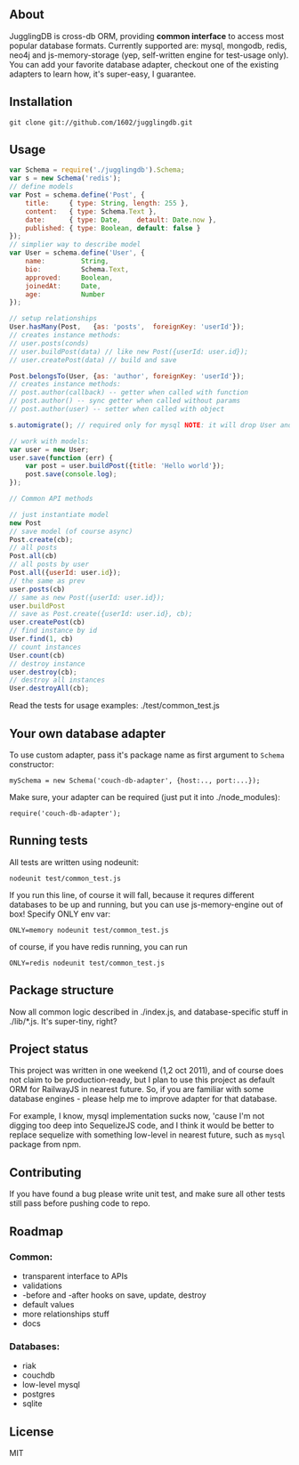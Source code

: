 ## About

JugglingDB is cross-db ORM, providing **common interface** to access most popular database formats. 
Currently supported are: mysql, mongodb, redis, neo4j and js-memory-storage (yep, 
self-written engine for test-usage only). You can add your favorite database adapter, checkout one of the 
existing adapters to learn how, it's super-easy, I guarantee.

## Installation

    git clone git://github.com/1602/jugglingdb.git

## Usage

```javascript
var Schema = require('./jugglingdb').Schema;
var s = new Schema('redis');
// define models
var Post = schema.define('Post', {
    title:     { type: String, length: 255 },
    content:   { type: Schema.Text },
    date:      { type: Date,    detault: Date.now },
    published: { type: Boolean, default: false }
});
// simplier way to describe model
var User = schema.define('User', {
    name:         String,
    bio:          Schema.Text,
    approved:     Boolean,
    joinedAt:     Date,
    age:          Number
});

// setup relationships
User.hasMany(Post,   {as: 'posts',  foreignKey: 'userId'});
// creates instance methods:
// user.posts(conds)
// user.buildPost(data) // like new Post({userId: user.id});
// user.createPost(data) // build and save

Post.belongsTo(User, {as: 'author', foreignKey: 'userId'});
// creates instance methods:
// post.author(callback) -- getter when called with function
// post.author() -- sync getter when called without params
// post.author(user) -- setter when called with object

s.automigrate(); // required only for mysql NOTE: it will drop User and Post tables

// work with models:
var user = new User;
user.save(function (err) {
    var post = user.buildPost({title: 'Hello world'});
    post.save(console.log);
});

// Common API methods

// just instantiate model
new Post
// save model (of course async)
Post.create(cb);
// all posts
Post.all(cb)
// all posts by user
Post.all({userId: user.id});
// the same as prev
user.posts(cb)
// same as new Post({userId: user.id});
user.buildPost
// save as Post.create({userId: user.id}, cb);
user.createPost(cb)
// find instance by id
User.find(1, cb)
// count instances
User.count(cb)
// destroy instance
user.destroy(cb);
// destroy all instances
User.destroyAll(cb);
```

Read the tests for usage examples: ./test/common_test.js

## Your own database adapter

To use custom adapter, pass it's package name as first argument to `Schema` constructor:

    mySchema = new Schema('couch-db-adapter', {host:.., port:...});

Make sure, your adapter can be required (just put it into ./node_modules):

    require('couch-db-adapter');

## Running tests

All tests are written using nodeunit:

    nodeunit test/common_test.js

If you run this line, of course it will fall, because it requres different databases to be up and running, 
but you can use js-memory-engine out of box! Specify ONLY env var:

    ONLY=memory nodeunit test/common_test.js

of course, if you have redis running, you can run

    ONLY=redis nodeunit test/common_test.js

## Package structure

Now all common logic described in ./index.js, and database-specific stuff in ./lib/*.js. It's super-tiny, right?

## Project status

This project was written in one weekend (1,2 oct 2011), and of course does not claim to be production-ready,
but I plan to use this project as default ORM for RailwayJS in nearest future.
So, if you are familiar with some database engines - please help me to improve adapter for that database.

For example, I know, mysql implementation sucks now, 'cause I'm not digging too deep into SequelizeJS code,
and I think it would be better to replace sequelize with something low-level in nearest future, such
as `mysql` package from npm.

## Contributing

If you have found a bug please write unit test, and make sure all other tests still pass before pushing code to repo.

## Roadmap

### Common:

+ transparent interface to APIs
+ validations
+ -before and -after hooks on save, update, destroy
+ default values
+ more relationships stuff
+ docs

### Databases:

+ riak
+ couchdb
+ low-level mysql
+ postgres
+ sqlite

## License

MIT
